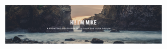 <img src="https://raw.githubusercontent.com/Frann0/Frann0/d2e126506b4ccd60e6e8efa7d0edc2edb1c840d8/Banner.png" />


